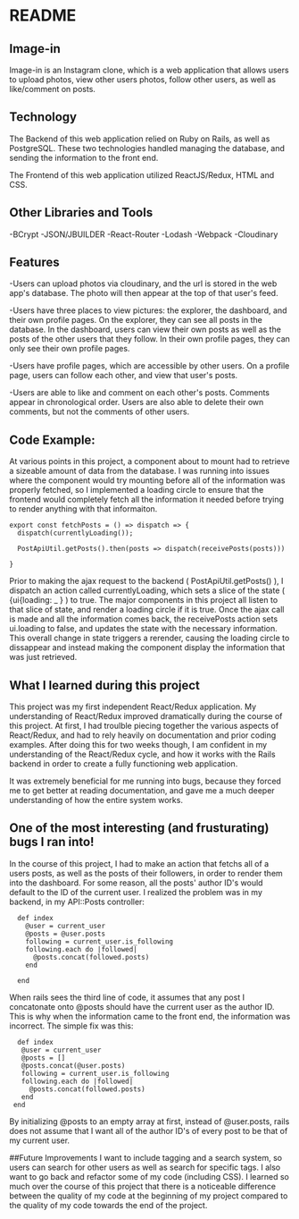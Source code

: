 # README

## Image-in

Image-in is an Instagram clone, which is a web application that allows users to upload photos, view other users photos, follow other users, as well as like/comment on posts.

## Technology

The Backend of this web application relied on Ruby on Rails, as well as PostgreSQL. These two technologies handled managing the database, and sending the information to the front end. 

The Frontend of this web application utilized ReactJS/Redux, HTML and CSS. 

## Other Libraries and Tools

-BCrypt
-JSON/JBUILDER
-React-Router
-Lodash
-Webpack
-Cloudinary

## Features

-Users can upload photos via cloudinary, and the url is stored in the web app's database. The photo will then appear at the top of that user's feed.

-Users have three places to view pictures: the explorer, the dashboard, and their own profile pages. On the explorer, they can see all posts in the database. In the dashboard, users can view their own posts as well as the posts of the other users that they follow. In their own profile pages, they can only see their own profile pages.

-Users have profile pages, which are accessible by other users. On a profile page, users can follow each other, and view that user's posts.

-Users are able to like and comment on each other's posts. Comments appear in chronological order. Users are also able to delete their own comments, but not the comments of other users.

## Code Example:

At various points in this project, a component about to mount had to retrieve a sizeable amount of data from the database. I was running into issues where the component would try mounting before all of the information was properly fetched, so I implemented a loading circle to ensure that the frontend would completely fetch all the information it needed before trying to render anything with that informaiton. 

```
export const fetchPosts = () => dispatch => {
  dispatch(currentlyLoading());

  PostApiUtil.getPosts().then(posts => dispatch(receivePosts(posts)))

}
```

Prior to making the ajax request to the backend ( PostApiUtil.getPosts() ), I dispatch an action called currentlyLoading, which sets a slice of the state ( {ui{loading: _ } ) to true. The major components in this project all listen to that slice of state, and render a loading circle if it is true. Once the ajax call is made and all the information comes back, the receivePosts action sets ui.loading to false, and updates the state with the necessary information. This overall change in state triggers a rerender, causing the loading circle to dissappear and instead making the component display the information that was just retrieved.


## What I learned during this project

This project was my first independent React/Redux application. My understanding of React/Redux improved dramatically during the course of this project. At first, I had troulble piecing together the various aspects of React/Redux, and had to rely heavily on documentation and prior coding examples. After doing this for two weeks though, I am confident in my understanding of the React/Redux cycle, and how it works with the Rails backend in order to create a fully functioning web application. 

It was extremely beneficial for me running into bugs, because they forced me to get better at reading documentation, and gave me a much deeper understanding of how the entire system works.

## One of the most interesting (and frusturating) bugs I ran into!

In the course of this project, I had to make an action that fetchs all of a users posts, as well as the posts of their followers, in order to render them into the dashboard. For some reason, all the posts' author ID's would default to the ID of the current user. I realized the problem was in my backend, in my API::Posts controller:

```
  def index
    @user = current_user
    @posts = @user.posts
    following = current_user.is_following
    following.each do |followed|
      @posts.concat(followed.posts)
    end

  end
  ```
  When rails sees the third line of code, it assumes that any post I concatonate onto @posts should have the current user as the author ID. This is why when the information came to the front end, the information was incorrect. The simple fix was this:
  
  
 ```
   def index
    @user = current_user
    @posts = []
    @posts.concat(@user.posts)
    following = current_user.is_following
    following.each do |followed|
      @posts.concat(followed.posts)
    end
  end
  ```
  
  By initializing @posts to an empty array at first, instead of @user.posts, rails does not assume that I want all of the author ID's of every post to be that of my current user.
  
 ##Future Improvements
 I want to include tagging and a search system, so users can search for other users as well as search for specific tags.
 I also want to go back and refactor some of my code (including CSS). I learned so much over the course of this project that there is a noticeable difference between the quality of my code at the beginning of my project compared to the quality of my code towards the end of the project. 
